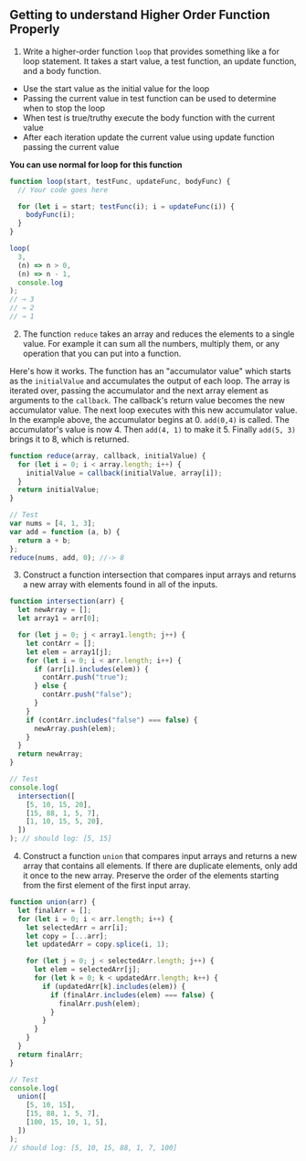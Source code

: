 ## Getting to understand Higher Order Function Properly

1. Write a higher-order function `loop` that provides something like a for loop statement. It takes a start value, a test function, an update function, and a body function.

- Use the start value as the initial value for the loop
- Passing the current value in test function can be used to determine when to stop the loop
- When test is true/truthy execute the body function with the current value
- After each iteration update the current value using update function passing the current value

**You can use normal for loop for this function**

```js
function loop(start, testFunc, updateFunc, bodyFunc) {
  // Your code goes here

  for (let i = start; testFunc(i); i = updateFunc(i)) {
    bodyFunc(i);
  }
}

loop(
  3,
  (n) => n > 0,
  (n) => n - 1,
  console.log
);
// → 3
// → 2
// → 1
```

2. The function `reduce` takes an array and reduces the elements to a single value. For example it can sum all the numbers, multiply them, or any operation that you can put into a function.

Here's how it works. The function has an "accumulator value" which starts as the `initialValue` and accumulates the output of each loop. The array is iterated over, passing the accumulator and the next array element as arguments to the `callback`. The callback's return value becomes the new accumulator value. The next loop executes with this new accumulator value. In the example above, the accumulator begins at 0. `add(0,4)` is called. The accumulator's value is now 4. Then `add(4, 1)` to make it 5. Finally `add(5, 3)` brings it to 8, which is returned.

```js
function reduce(array, callback, initialValue) {
  for (let i = 0; i < array.length; i++) {
    initialValue = callback(initialValue, array[i]);
  }
  return initialValue;
}

// Test
var nums = [4, 1, 3];
var add = function (a, b) {
  return a + b;
};
reduce(nums, add, 0); //-> 8
```

3. Construct a function intersection that compares input arrays and returns a new array with elements found in all of the inputs.

```js
function intersection(arr) {
  let newArray = [];
  let array1 = arr[0];

  for (let j = 0; j < array1.length; j++) {
    let contArr = [];
    let elem = array1[j];
    for (let i = 0; i < arr.length; i++) {
      if (arr[i].includes(elem)) {
        contArr.push("true");
      } else {
        contArr.push("false");
      }
    }
    if (contArr.includes("false") === false) {
      newArray.push(elem);
    }
  }
  return newArray;
}

// Test
console.log(
  intersection([
    [5, 10, 15, 20],
    [15, 88, 1, 5, 7],
    [1, 10, 15, 5, 20],
  ])
); // should log: [5, 15]
```

4. Construct a function `union` that compares input arrays and returns a new array that contains all elements. If there are duplicate elements, only add it once to the new array. Preserve the order of the elements starting from the first element of the first input array.

```js
function union(arr) {
  let finalArr = [];
  for (let i = 0; i < arr.length; i++) {
    let selectedArr = arr[i];
    let copy = [...arr];
    let updatedArr = copy.splice(i, 1);

    for (let j = 0; j < selectedArr.length; j++) {
      let elem = selectedArr[j];
      for (let k = 0; k < updatedArr.length; k++) {
        if (updatedArr[k].includes(elem)) {
          if (finalArr.includes(elem) === false) {
            finalArr.push(elem);
          }
        }
      }
    }
  }
  return finalArr;
}

// Test
console.log(
  union([
    [5, 10, 15],
    [15, 88, 1, 5, 7],
    [100, 15, 10, 1, 5],
  ])
);
// should log: [5, 10, 15, 88, 1, 7, 100]
```
